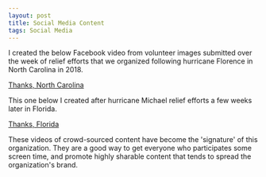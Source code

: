 ```yaml
---
layout: post
title: Social Media Content
tags: Social Media
---
```


I created the below Facebook video from volunteer images submitted over the week of relief efforts that we organized following hurricane Florence in North Carolina in 2018.

[Thanks, North Carolina](https://www.facebook.com/903251793164841/videos/851609441895349/)

This one below I created after hurricane Michael relief efforts a few weeks later in Florida. 

[Thanks, Florida](https://www.facebook.com/903251793164841/videos/277561536202183/)

These videos of crowd-sourced content have become the 'signature' of this organization. They are a good way to get everyone who participates some screen time, and promote highly sharable content that tends to spread the organization's brand.

